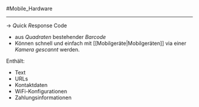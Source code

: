#Mobile_Hardware 
***

→ *Q*uick *R*esponse Code

- aus *Quadraten* bestehender *Barcode*
- Können schnell und einfach mit [[Mobilgeräte|Mobilgeräten]] via einer *Kamera gescannt* werden.

Enthält:
- Text
- URLs
- Kontaktdaten
- WiFi-Konfigurationen
- Zahlungsinformationen